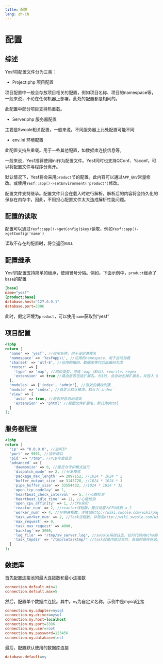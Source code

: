 ```yaml
---
title: 配置
lang: zh-CN
---
```


# 配置

## 综述

Yesf将配置文件分为三类：

* Project.php 项目配置

项目配置中一般会存放项目相关的配置，例如项目名称、项目的namespace等，一般来说，不论在任何机器上部署，此处的配置都是相同的。

此配置中部分项目支持热重载。

* Server.php 服务器配置

主要是Swoole相关配置，一般来说，不同服务器上此处配置可能不同

* env.ini 环境配置

此配置支持热重载。用于一些其他配置，如数据库连接信息等。

一般来说，Yesf推荐使用ini作为配置文件。Yesf同时也支持QConf、Yaconf，可以将配置文件与程序分离开。

默认情况下，Yesf将会采用`product`节的配置。此内容可以通过`APP_ENV`常量修改。或使用`Yesf::app()->setEnvironment('product')`修改。

配置文件支持继承。配置文件只会在载入时进行解析，解析后的内容将会持久化的保存在内存中，因此，不用担心配置文件太大造成解析性能问题。

## 配置的读取

配置可以通过`Yesf::app()->getConfig($key)`读取，例如`Yesf::app()->getConfig('name')`

读取不存在的配置时，将会返回`NULL`

## 配置继承

Yesf的配置支持简单的继承，使用冒号分隔。例如，下面示例中，`product`继承了`base`的配置

```ini
[base]
name="yesf"
[product:base]
database.host="127.0.0.1"
database.port=3306
```

此时，假定环境为`product`，可以使用`name`获取到“yesf”

## 项目配置

```php
<?php
return [
  'name' => 'yesf', //应用名称，用于设定进程名
  'namespace' => 'YesfApp\\', //应用的namespace，用于自动加载
  'charset' => 'utf-8', //应用的编码，数据库等均以此编码为准
  'router' => [
    'type' => 'map', //路由类型，可选：map（默认）、rewrite、regex
    'extension' => true //路由是否包括扩展名。为1时，会自动去掉扩展名，并放入`$request->extension`中
  ],
  'modules' => ['index', 'admin'], //有效的模块列表
  'module' => 'index', //自定义默认模块，默认为`index`
  'view' => [
    'auto' => true, //是否开启自动渲染
    'extension' => 'phtml' //视图文件扩展名，默认为phtml
  ]
];
```

## 服务器配置

```php
<?php
return [
  'ip' => "0.0.0.0", //监听IP
  'port' => 9501, //监听端口
  'pid' => "/tmp", //PID存放目录
  'advanced' => [
    'daemonize' => 0, //是否为守护模式运行
    'dispatch_mode' => 2, //分发模式
    'package_max_length' => 2097152, //1024 * 1024 * 2
    'buffer_output_size' => 3145728, //1024 * 1024 * 3
    'pipe_buffer_size' => 33554432, //1024 * 1024 * 32
    'open_tcp_nodelay' => 1,
    'heartbeat_check_interval' => 5, //心跳检测
    'heartbeat_idle_time' => 11, //心跳检测
    'open_cpu_affinity' => 1, //CPU亲和
    'reactor_num' => 2, //reactor线程数，建议设置为CPU核数 x 2
    'worker_num' => 4, //守护进程数，详情见http://wiki.swoole.com/wiki/page/275.html
    'task_worker_num' => 2, //Task进程数，详情见http://wiki.swoole.com/wiki/page/276.html
    'max_request' => 0, 
    'task_max_request' => 4000, 
    'backlog' => 3000, 
    'log_file' => "/tmp/sw_server.log", //swoole系统日志，任何代码内echo都会在这里输出
    'task_tmpdir' => "/tmp/swtasktmp/" //task投递内容过长时，会临时保存在这里
  ]
];
```

## 数据库

首先配置连接池的最大连接数和最小连接数

```ini
connection.default.min=1
connection.default.max=5
```

然后，配置单个数据库连接。其中，`my`为自定义名称。示例中是mysql连接

```ini
connection.my.adapter=mysql
connection.my.driver=mysql
connection.my.host=localhost
connection.my.port=3306
connection.my.user=root
connection.my.password=123456
connection.my.database=test
```

最后，配置默认使用的数据库连接

```ini
database.default=my
```
